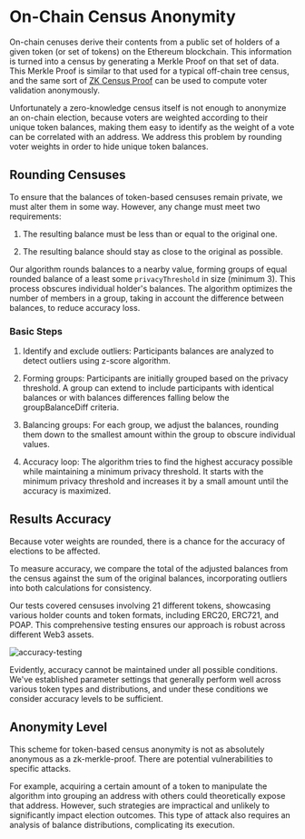 # On-Chain Census Anonymity

On-chain cenuses derive their contents from a public set of holders of a given token (or set of tokens) on the Ethereum blockchain. This information is turned into a census by generating a Merkle Proof on that set of data. This Merkle Proof is similar to that used for a typical off-chain tree census, and the same sort of [ZK Census Proof](/protocol/anonymity/zk-census-proof) can be used to compute voter validation anonymously.

Unfortunately a zero-knowledge census itself is not enough to anonymize an on-chain election, because voters are weighted according to their unique token balances, making them easy to identify as the weight of a vote can be correlated with an address. We address this problem by rounding voter weights in order to hide unique token balances.

## Rounding Censuses
To ensure that the balances of token-based censuses remain private, we must alter them in some way. However, any change must meet two requirements:

1. The resulting balance must be less than or equal to the original one.

2. The resulting balance should stay as close to the original as possible.

Our algorithm rounds balances to a nearby value, forming groups of equal rounded balance of a least some `privacyThreshold` in size (minimum 3). This process obscures individual holder's balances. The algorithm optimizes the number of members in a group, taking in account the difference between balances, to reduce accuracy loss.

### Basic Steps

1. Identify and exclude outliers: Participants balances are analyzed to detect outliers using z-score algorithm.

2. Forming groups: Participants are initially grouped based on the privacy threshold. A group can extend to include participants with identical balances or with balances differences falling below the groupBalanceDiff criteria.

3. Balancing groups: For each group, we adjust the balances, rounding them down to the smallest amount within the group to obscure individual values.

4. Accuracy loop: The algorithm tries to find the highest accuracy possible while maintaining a minimum privacy threshold. It starts with the minimum privacy threshold and increases it by a small amount until the accuracy is maximized.

## Results Accuracy

Because voter weights are rounded, there is a chance for the accuracy of elections to be affected.

To measure accuracy, we compare the total of the adjusted balances from the census against the sum of the original balances, incorporating outliers into both calculations for consistency.

Our tests covered censuses involving 21 different tokens, showcasing various holder counts and token formats, including ERC20, ERC721, and POAP. This comprehensive testing ensures our approach is robust across different Web3 assets.

![accuracy-testing](https://blog.vocdoni.io/_next/image?url=https%3A%2F%2Fstorage.googleapis.com%2Fpapyrus_images%2F1b54084ccc29b051ca00d4d31c02328c.png&w=1920&q=75)

Evidently, accuracy cannot be maintained under all possible conditions. We've established parameter settings that generally perform well across various token types and distributions, and under these conditions we consider accuracy levels to be sufficient. 

## Anonymity Level

This scheme for token-based census anonymity is not as absolutely anonymous as a zk-merkle-proof. There are potential vulnerabilities to specific attacks. 

For example, acquiring a certain amount of a token to manipulate the algorithm into grouping an address with others could theoretically expose that address. However, such strategies are impractical and unlikely to significantly impact election outcomes. This type of attack also requires an analysis of balance distributions, complicating its execution.
